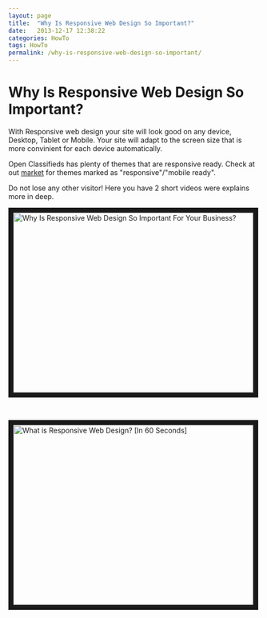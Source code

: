 ```yaml
---
layout: page
title:  "Why Is Responsive Web Design So Important?"
date:   2013-12-17 12:38:22
categories: HowTo
tags: HowTo
permalink: /why-is-responsive-web-design-so-important/
---
```

# Why Is Responsive Web Design So Important?

With Responsive web design your site will look good on any device, Desktop, Tablet or Mobile. Your site will adapt to the screen size that is more convinient for each device automatically. 

Open Classifieds has plenty of themes that are responsive ready. Check at out [market](http://open-classifieds.com/market/) for themes marked as "responsive"/"mobile ready". 

Do not lose any other visitor! Here you have 2 short videos were explains more in deep.

<a href="https://www.youtube.com/watch?v=AyV7ll85MqU" target="_blank"><img src="http://img.youtube.com/vi/AyV7ll85MqU/0.jpg" 
alt="Why Is Responsive Web Design So Important For Your Business?" width="480" height="360" border="10" /></a>

<br>

<a href="https://www.youtube.com/watch?v=snQp757_Rr0" target="_blank"><img src="http://img.youtube.com/vi/snQp757_Rr0/0.jpg" 
alt="What is Responsive Web Design? [In 60 Seconds]" width="480" height="360" border="10" /></a>


<!--title: Why Is Responsive Web Design So Important?
link: http://open-classifieds.com/2013/12/17/why-is-responsive-web-design-so-important/
author: admin
description: 
post_id: 10350
created: 2013/12/17 13:38:22
created_gmt: 2013/12/17 12:38:22
comment_status: open
post_name: why-is-responsive-web-design-so-important
status: publish
post_type: post-->